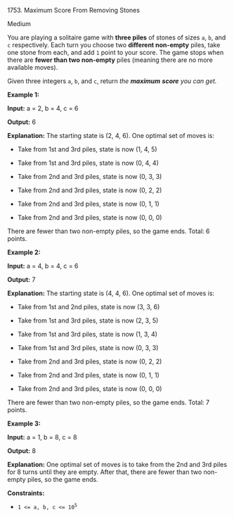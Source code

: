 1753\. Maximum Score From Removing Stones

Medium

You are playing a solitaire game with **three piles** of stones of sizes `a`, `b`, and `c` respectively. Each turn you choose two **different non-empty** piles, take one stone from each, and add `1` point to your score. The game stops when there are **fewer than two non-empty** piles (meaning there are no more available moves).

Given three integers `a`, `b`, and `c`, return _the_ **_maximum_** _**score** you can get._

**Example 1:**

**Input:** a = 2, b = 4, c = 6

**Output:** 6

**Explanation:** The starting state is (2, 4, 6). One optimal set of moves is: 

- Take from 1st and 3rd piles, state is now (1, 4, 5) 

- Take from 1st and 3rd piles, state is now (0, 4, 4) 

- Take from 2nd and 3rd piles, state is now (0, 3, 3) 

- Take from 2nd and 3rd piles, state is now (0, 2, 2) 

- Take from 2nd and 3rd piles, state is now (0, 1, 1) 

- Take from 2nd and 3rd piles, state is now (0, 0, 0) 
  
There are fewer than two non-empty piles, so the game ends. Total: 6 points.

**Example 2:**

**Input:** a = 4, b = 4, c = 6

**Output:** 7

**Explanation:** The starting state is (4, 4, 6). One optimal set of moves is: 

- Take from 1st and 2nd piles, state is now (3, 3, 6) 

- Take from 1st and 3rd piles, state is now (2, 3, 5) 

- Take from 1st and 3rd piles, state is now (1, 3, 4) 

- Take from 1st and 3rd piles, state is now (0, 3, 3) 

- Take from 2nd and 3rd piles, state is now (0, 2, 2) 

- Take from 2nd and 3rd piles, state is now (0, 1, 1) 

- Take from 2nd and 3rd piles, state is now (0, 0, 0) 
  
There are fewer than two non-empty piles, so the game ends. Total: 7 points.

**Example 3:**

**Input:** a = 1, b = 8, c = 8

**Output:** 8

**Explanation:** One optimal set of moves is to take from the 2nd and 3rd piles for 8 turns until they are empty. After that, there are fewer than two non-empty piles, so the game ends.

**Constraints:**

*   <code>1 <= a, b, c <= 10<sup>5</sup></code>